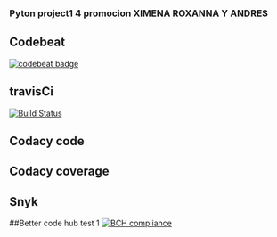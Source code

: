 ### Pyton project1 4 promocion XIMENA  ROXANNA Y ANDRES

## Codebeat
[![codebeat badge](https://codebeat.co/badges/457dad67-7a79-4458-a454-1c4c7917eda1)](https://codebeat.co/projects/github-com-andrewsbrs54-factoruv-master)
## travisCi
[![Build Status](https://travis-ci.org/andrewsbrs54/factoruv.svg?branch=master)](https://travis-ci.org/andrewsbrs54/factoruv)

## Codacy code
## Codacy coverage
## Snyk

##Better code hub test 1
[![BCH compliance](https://bettercodehub.com/edge/badge/andrewsbrs54/factoruv?branch=master)](https://bettercodehub.com/)
